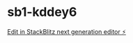 # sb1-kddey6

[Edit in StackBlitz next generation editor ⚡️](https://stackblitz.com/~/github.com/wolfsonng/sb1-kddey6)